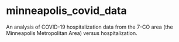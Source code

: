 # minneapolis_covid_data
An analysis of COVID-19 hospitalization data from the 7-CO area (the Minneapolis Metropolitan Area) versus hospitalization. 
